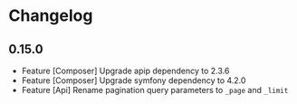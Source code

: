 # Changelog

## 0.15.0

- Feature [Composer] Upgrade apip dependency to 2.3.6
- Feature [Composer] Upgrade symfony dependency to 4.2.0
- Feature [Api] Rename pagination query parameters to `_page` and `_limit`
